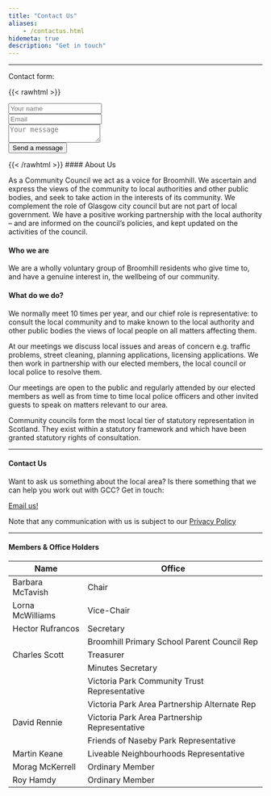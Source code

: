 ```yaml
---
title: "Contact Us"
aliases:
    - /contactus.html
hidemeta: true
description: "Get in touch"
---
```


--- 

Contact form:

{{< rawhtml >}}
<script src="https://unpkg.com/tailwindcss-jit-cdn"></script>
<form action={FORM_ENDPOINT} method="POST">
  <div class="mb-3 pt-0">
    <input
      type="text"
      placeholder="Your name"
      name="name"
      class="px-3 py-3 placeholder-gray-400 text-gray-600 relative bg-white bg-white rounded text-sm border-0 shadow outline-none focus:outline-none focus:ring w-full"
      required
    />
  </div>
  <div class="mb-3 pt-0">
    <input
      type="email"
      placeholder="Email"
      name="email"
      class="px-3 py-3 placeholder-gray-400 text-gray-600 relative bg-white bg-white rounded text-sm border-0 shadow outline-none focus:outline-none focus:ring w-full"
      required
    />
  </div>
  <div class="mb-3 pt-0">
    <textarea
      placeholder="Your message"
      name="message"
      class="px-3 py-3 placeholder-gray-400 text-gray-600 relative bg-white bg-white rounded text-sm border-0 shadow outline-none focus:outline-none focus:ring w-full"
      required
    ></textarea>
  </div>
  <div class="mb-3 pt-0">
    <button
      class="bg-blue-500 text-white active:bg-blue-600 font-bold uppercase text-sm px-6 py-3 rounded shadow hover:shadow-lg outline-none focus:outline-none mr-1 mb-1 ease-linear transition-all duration-150"
      type="submit"
    >Send a message</button>
  </div>
</form>
{{< /rawhtml >}}
#### About Us

As a Community Council we act as a voice for Broomhill. We ascertain and express the views of the community to local authorities and other public bodies, and seek to take action in the interests of its community. We complement the role of Glasgow city council but are not part of local government. We have a positive working partnership with the local authority – and are informed on the council’s policies, and kept updated on the activities of the council.

#### Who we are

We are a wholly voluntary group of Broomhill residents who give time to, and have a genuine interest in, the wellbeing of our community.    

#### What do we do?

We normally meet 10 times per year, and our chief role is representative: to consult the local community and to make known to the local authority and other public bodies the views of local people on all matters affecting them.

At our meetings we discuss local issues and areas of concern  e.g. traffic problems, street cleaning, planning applications, licensing applications. We then work in partnership with our elected members, the local council or local police to resolve them.

Our meetings are open to the public and regularly attended by our elected members as well as from time to time local police officers and other invited guests to speak on matters relevant to our area.

Community councils form the most local tier of statutory representation in Scotland. They exist within a statutory framework and which have been granted statutory rights of consultation.

---

#### Contact Us

Want to ask us something about the local area? Is there something that we can help you work out with GCC? Get in touch:

[Email us!](mailto:broomhillcc01@gmail.com)

Note that any communication with us is subject to our [Privacy Policy](/privacy.html)

---

#### Members & Office Holders

| Name | Office |
|-------|-------|
| Barbara McTavish | Chair |
| Lorna McWilliams | Vice-Chair |
| Hector Rufrancos | Secretary |
| | Broomhill Primary School Parent Council Rep |
| Charles Scott | Treasurer |
|  | Minutes Secretary |
|  | Victoria Park Community Trust Representative |
|  | Victoria Park Area Partnership Alternate Rep |
| David Rennie | Victoria Park Area Partnership Representative | 
| | Friends of Naseby Park Representative |
| Martin Keane | Liveable Neighbourhoods Representative |
| Morag McKerrell | Ordinary Member |
| Roy Hamdy | Ordinary Member |
